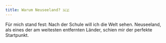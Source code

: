 ```yaml
---
title: Warum Neuseeland? 🇳🇿
---
```

Für mich stand fest: Nach der Schule will ich die Welt sehen. Neuseeland, als eines der am weitesten entfernten Länder, schien mir der perfekte Startpunkt.
